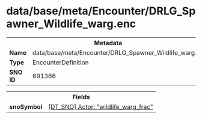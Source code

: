 <h1>data/base/meta/Encounter/DRLG_Spawner_Wildlife_warg.enc</h1><table><tr><th colspan="100%">Metadata</th></tr><tr><td><b>Name</b></td><td>data/base/meta/Encounter/DRLG_Spawner_Wildlife_warg.enc</td></tr><tr><td><b>Type</b></td><td>EncounterDefinition</td></tr><tr><td><b>SNO ID</b></td><td>691366</td></tr></table>

<table><tr><th colspan="100%">Fields</th></tr><tr><td><b>snoSymbol</b></td><td><a href="..\Actor\wildlife_warg_frac.acr">[DT_SNO] Actor: "wildlife_warg_frac"</a></td></tr></table>


